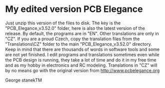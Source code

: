 # My edited version PCB Elegance
Just unzip this version of the files to disk. The key is the "PCB_Elegance_v3.52.0" folder,
here is also the latest version of the release.
By default, the programs are in "EN". Other translations are only in "CZ".  If you are a proud Czech,
copy the translation files from the "Translations\CZ" folder to the main "PCB_Elegance_v3.52.0" directory.
Keep in mind that there are thousands of words in software tools and some are not yet finished.
I edit programs and translations sometimes even while the PCB design is running, they take a lot of time
and do it in my free time and as my hobby in electronics and RC modeling.
Translations in "CZ" will by no means go with the original version from http://www.pcbelegance.org

George stanekTM

